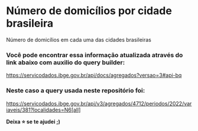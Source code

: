 # Número de domicílios por cidade brasileira
Número de domicílios em cada uma das cidades brasileiras


### Você pode encontrar essa informação atualizada através do link abaixo com auxilio do query builder:
https://servicodados.ibge.gov.br/api/docs/agregados?versao=3#api-bq

### Neste caso a query usada neste repositório foi:
https://servicodados.ibge.gov.br/api/v3/agregados/4712/periodos/2022/variaveis/381?localidades=N6[all]

**Deixa ⭐ se te ajudei ;)**
